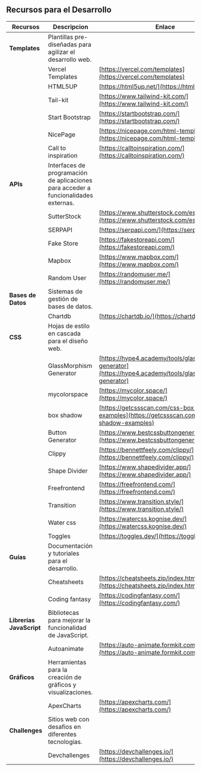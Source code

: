 ## Recursos para el Desarrollo

| Recursos | Descripcion | Enlace |
|---|---|---|
| **Templates** | Plantillas pre-diseñadas para agilizar el desarrollo web. |  |
|  | Vercel Templates | [https://vercel.com/templates](https://vercel.com/templates) |
|  | HTML5UP | [https://html5up.net/](https://html5up.net/) |
|  | Tail-kit | [https://www.tailwind-kit.com/](https://www.tailwind-kit.com/) |
|  | Start Bootstrap | [https://startbootstrap.com/](https://startbootstrap.com/) |
|  | NicePage | [https://nicepage.com/html-templates](https://nicepage.com/html-templates) |
|  | Call to inspiration | [https://calltoinspiration.com/](https://calltoinspiration.com/) |
| **APIs** | Interfaces de programación de aplicaciones para acceder a funcionalidades externas. |  |
|  | SutterStock | [https://www.shutterstock.com/es/developers](https://www.shutterstock.com/es/developers) |
|  | SERPAPI | [https://serpapi.com/](https://serpapi.com/) |
|  | Fake Store | [https://fakestoreapi.com/](https://fakestoreapi.com/) |
|  | Mapbox | [https://www.mapbox.com/](https://www.mapbox.com/) |
|  | Random User | [https://randomuser.me/](https://randomuser.me/) |
| **Bases de Datos** | Sistemas de gestión de bases de datos. |  |
|  | Chartdb | [https://chartdb.io/](https://chartdb.io/) |
| **CSS** | Hojas de estilo en cascada para el diseño web. |  |
|  | GlassMorphism Generator | [https://hype4.academy/tools/glassmorphism-generator](https://hype4.academy/tools/glassmorphism-generator) |
|  | mycolorspace | [https://mycolor.space/](https://mycolor.space/) |
|  | box shadow | [https://getcssscan.com/css-box-shadow-examples](https://getcssscan.com/css-box-shadow-examples) |
|  | Button Generator | [https://www.bestcssbuttongenerator.com/](https://www.bestcssbuttongenerator.com/) |
|  | Clippy | [https://bennettfeely.com/clippy/](https://bennettfeely.com/clippy/) |
|  | Shape Divider | [https://www.shapedivider.app/](https://www.shapedivider.app/) |
|  | Freefrontend | [https://freefrontend.com/](https://freefrontend.com/) |
|  | Transition | [https://www.transition.style/](https://www.transition.style/) |
|  | Water css | [https://watercss.kognise.dev/](https://watercss.kognise.dev/) |
|  | Toggles | [https://toggles.dev/](https://toggles.dev/) |
| **Guías** | Documentación y tutoriales para el desarrollo. |  |
|  | Cheatsheets | [https://cheatsheets.zip/index.html](https://cheatsheets.zip/index.html) |
|  | Coding fantasy | [https://codingfantasy.com/](https://codingfantasy.com/) |
| **Librerías JavaScript** | Bibliotecas para mejorar la funcionalidad de JavaScript. |  |
|  | Autoanimate | [https://auto-animate.formkit.com/](https://auto-animate.formkit.com/) |
| **Gráficos** | Herramientas para la creación de gráficos y visualizaciones. |  |
|  | ApexCharts | [https://apexcharts.com/](https://apexcharts.com/) |
| **Challenges** | Sitios web con desafios en diferentes tecnologias. |  |
|  | Devchallenges | [https://devchallenges.io/](https://devchallenges.io/) |


